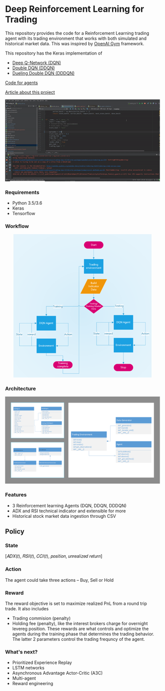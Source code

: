 # Deep Reinforcement Learning for Trading 

This repository provides the code for a Reinforcement Learning trading agent with its trading environment that works with both simulated and historical market data. This was inspired by [OpenAI Gym](https://gym.openai.com/) framework. 

This repository has the Keras implementation of
- [Deep Q-Network (DQN)](https://deepmind.com/research/publications/human-level-control-through-deep-reinforcement-learning)
- [Double DQN (DDQN)](https://arxiv.org/abs/1509.06461?source=post_page-----c0de4471f368----------------------)
- [Dueling Double DQN (DDDQN)](https://arxiv.org/abs/1511.06581)

[Code for agents](/Agent/)

[Article about this project](https://www.linkedin.com/pulse/deep-reinforcement-learning-trading-saeed-rahman)

![gif](images/fe800gif.gif)


### Requirements
- Python 3.5/3.6
- Keras 
- Tensorflow 

### Workflow
<p align="center"><img src="images/worflow.png" width="450px"/></p>

### Architecture
<p align="center"><img src="images/class_diagram.png"/></p>


### Features
- 3 Reinforcement learning Agents (DQN, DDQN, DDDQN)
- ADX and RSI technical indicator and extensible for more
- Historical stock market data ingestion through CSV


## Policy
### State
[𝐴𝐷𝑋(𝑡), 𝑅𝑆𝐼(𝑡), 𝐶𝐶𝐼(𝑡), 𝑝𝑜𝑠𝑖𝑡𝑖𝑜𝑛, 𝑢𝑛𝑟𝑒𝑎𝑙𝑖𝑧𝑒𝑑 𝑟𝑒𝑡𝑢𝑟𝑛]
### Action
The agent could take three actions – Buy, Sell or Hold
### Reward
The reward objective is set to maximize realized PnL from a round trip trade. 
It also includes 
- Trading commision (penalty)
- Holding fee (penalty), like the interest brokers charge for overnight levereg position. 
These rewards are what controls and optimize the agents during the training phase that determines the trading behavior.
The latter 2 parameters control the trading frequncy of the agent.


### What's next?
- Prioritized Experience Replay
- LSTM networks
- Asynchronous Advantage Actor-Critic (A3C)
- Multi-agent
- Reward engineering